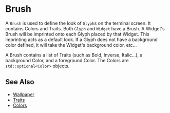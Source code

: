 # Brush

A `Brush` is used to define the look of `Glyph`s on the terminal screen.  It
contains Colors and Traits. Both `Glyph` and `Widget` have a Brush. A Widget's
Brush will be imprinted onto each Glyph placed by that Widget. This
imprinting acts as a default look. If a Glyph does not have a background color
defined, it will take the Widget's background color, etc...

A Brush contains a list of Traits (such as Bold, Inverse, Italic...), a
background Color, and a foreground Color. The Colors are `std::optional<Color>`
objects.

## See Also

- [Wallpaper](wallpaper.md)
- [Traits](traits.md)
- [Colors](colors.md)
